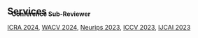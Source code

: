 <h2 id="services" style="margin: 2px 0px -15px;">Services</h2>

<div class="publications">
<h4 style="margin:0 10px 0;">Conference Sub-Reviewer</h4>


<a href="https://2024.ieee-icra.org/"><autocolor>ICRA 2024</autocolor></a>, <a href="https://wacv2024.thecvf.com/"><autocolor>WACV 2024</autocolor></a>, <a href="https://nips.cc/"><autocolor>Neurips 2023</autocolor></a>, <a href="https://iccv2023.thecvf.com/"><autocolor>ICCV 2023</autocolor></a>, <a href="https://ijcai-23.org/"><autocolor>IJCAI 2023</autocolor></a>

<!-- <ul style="margin:0 0 5px;">
  <li><a href="https://2024.ieee-icra.org/"><autocolor>ICRA 2024</autocolor></a></li>
  <li><a href="https://wacv2024.thecvf.com/"><autocolor>WACV 2024</autocolor></a></li>
  <li><a href="https://nips.cc/"><autocolor>Neurips 2023</autocolor></a></li>
  <li><a href="https://iccv2023.thecvf.com/"><autocolor>ICCV 2023</autocolor></a></li>
  <li><a href="https://ijcai-23.org/"><autocolor>IJCAI 2023</autocolor></a></li>                                                                            
</ul> -->

</div> 



<!-- <h2 id="publications" style="margin: 2px 0px -15px;">Services</h2>

<h4 style="margin:0 10px 0;">Conference Sub-Reviewer</h4>

<ul style="margin:0 0 5px;">
  <li><a href="https://ijcai-23.org/"><autocolor>International Joint Conference on Artificial Intelligence 2023</autocolor></a></li>
</ul>

<!-- <h4 style="margin:0 10px 0;">Journal Reviewers</h4>

<ul style="margin:0 0 20px;">
  <li><a href="https://www.computer.org/csdl/journal/tp"><autocolor>IEEE Transactions on Pattern Analysis and Machine Intelligence (TPAMI)</autocolor></a></li>
  <li><a href="https://www.springer.com/journal/11263"><autocolor>International Journal of Computer Vision (IJCV)</autocolor></a></li>
</ul> --> 
